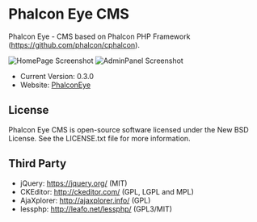 Phalcon Eye CMS
=====================

Phalcon Eye - CMS based on Phalcon PHP Framework (https://github.com/phalcon/cphalcon).

![HomePage Screenshot](https://raw.github.com/lantian/PhalconEye/master/gitdata/screenshot2.png)
![AdminPanel Screenshot](https://raw.github.com/lantian/PhalconEye/master/gitdata/screenshot1.png)

* Current Version: 0.3.0
* Website: [PhalconEye](http://phalconeye.com/)

License
-------
Phalcon Eye CMS is open-source software licensed under the New BSD License. See the LICENSE.txt file for more information.

Third Party
-----------
* jQuery: https://jquery.org/ (MIT)
* CKEditor: http://ckeditor.com/ (GPL, LGPL and MPL)
* AjaXplorer: http://ajaxplorer.info/ (GPL)
* lessphp: http://leafo.net/lessphp/ (GPL3/MIT)
